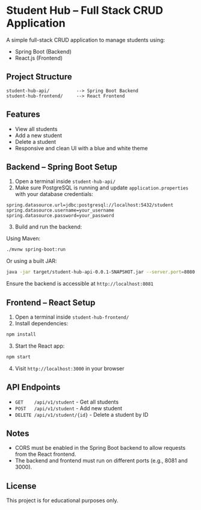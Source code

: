 # Student Hub – Full Stack CRUD Application

A simple full-stack CRUD application to manage students using:

- Spring Boot (Backend)
- React.js (Frontend)

## Project Structure

```
student-hub-api/          --> Spring Boot Backend
student-hub-frontend/     --> React Frontend
```

## Features

- View all students
- Add a new student
- Delete a student
- Responsive and clean UI with a blue and white theme

## Backend – Spring Boot Setup

1. Open a terminal inside `student-hub-api/`
2. Make sure PostgreSQL is running and update `application.properties` with your database credentials:

```properties
spring.datasource.url=jdbc:postgresql://localhost:5432/student
spring.datasource.username=your_username
spring.datasource.password=your_password
```

3. Build and run the backend:

Using Maven:
```bash
./mvnw spring-boot:run
```

Or using a built JAR:
```bash
java -jar target/student-hub-api-0.0.1-SNAPSHOT.jar --server.port=8080
```

Ensure the backend is accessible at `http://localhost:8081`

## Frontend – React Setup

1. Open a terminal inside `student-hub-frontend/`
2. Install dependencies:
```bash
npm install
```
3. Start the React app:
```bash
npm start
```
4. Visit `http://localhost:3000` in your browser

## API Endpoints

- `GET    /api/v1/student`         - Get all students
- `POST   /api/v1/student`         - Add new student
- `DELETE /api/v1/student/{id}`    - Delete a student by ID

## Notes

- CORS must be enabled in the Spring Boot backend to allow requests from the React frontend.
- The backend and frontend must run on different ports (e.g., 8081 and 3000).

## License

This project is for educational purposes only.